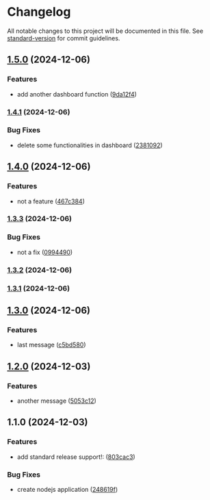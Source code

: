 # Changelog

All notable changes to this project will be documented in this file. See [standard-version](https://github.com/conventional-changelog/standard-version) for commit guidelines.

## [1.5.0](https://github.com/Chooeychloe/auto-changelog/compare/v1.4.1...v1.5.0) (2024-12-06)


### Features

* add another dashboard function ([9da12f4](https://github.com/Chooeychloe/auto-changelog/commit/9da12f42fa3cd381fd7cfb5d644d0d72d0c0e2ee))

### [1.4.1](https://github.com/Chooeychloe/auto-changelog/compare/v1.4.0...v1.4.1) (2024-12-06)


### Bug Fixes

* delete some functionalities in dashboard ([2381092](https://github.com/Chooeychloe/auto-changelog/commit/2381092f5f588a647e2220b50920e83535f57274))

## [1.4.0](https://github.com/Chooeychloe/auto-changelog/compare/v1.3.3...v1.4.0) (2024-12-06)


### Features

* not a feature ([467c384](https://github.com/Chooeychloe/auto-changelog/commit/467c384cbfed96b9455f1d5ef91e825882e0d8ab))

### [1.3.3](https://github.com/Chooeychloe/auto-changelog/compare/v1.3.2...v1.3.3) (2024-12-06)


### Bug Fixes

* not a fix ([0994490](https://github.com/Chooeychloe/auto-changelog/commit/099449045988be3d210b8a8cf3d4ca56c860dd45))

### [1.3.2](https://github.com/Chooeychloe/auto-changelog/compare/v1.3.1...v1.3.2) (2024-12-06)

### [1.3.1](https://github.com/Chooeychloe/auto-changelog/compare/v1.3.0...v1.3.1) (2024-12-06)

## [1.3.0](https://github.com/Chooeychloe/auto-changelog/compare/v1.2.0...v1.3.0) (2024-12-06)


### Features

* last message ([c5bd580](https://github.com/Chooeychloe/auto-changelog/commit/c5bd58038ca280c132e04ad823a8b697c3c16178))

## [1.2.0](https://github.com/Chooeychloe/auto-changelog/compare/v1.1.0...v1.2.0) (2024-12-03)


### Features

* another message ([5053c12](https://github.com/Chooeychloe/auto-changelog/commit/5053c12e20cc6fc8b7635a60d64c165e7b9bf2ce))

## 1.1.0 (2024-12-03)


### Features

* add standard release support!: ([803cac3](https://github.com/Chooeychloe/auto-changelog/commit/803cac32f86c30d7653e104c71660be5af8bfbdb))


### Bug Fixes

* create nodejs application ([248619f](https://github.com/Chooeychloe/auto-changelog/commit/248619fd93839acabcd8d2bfbf7308ed7621db1b))
